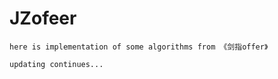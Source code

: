 # JZofeer
    here is implementation of some algorithms from 《剑指offer》
    
    updating continues...